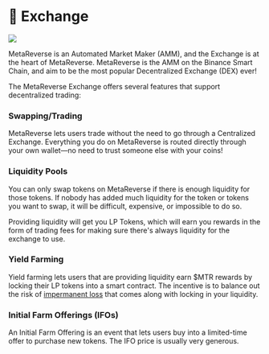 # 🔄 Exchange

![](../../.gitbook/assets/docs-masthead-19-.png)

MetaReverse is an Automated Market Maker (AMM), and the Exchange is at the heart of MetaReverse. MetaReverse is the AMM on the Binance Smart Chain, and aim to be the most popular Decentralized Exchange (DEX) ever!

The MetaReverse Exchange offers several features that support decentralized trading:

### Swapping/Trading

MetaReverse lets users trade without the need to go through a Centralized Exchange. Everything you do on MetaReverse is routed directly through your own wallet—no need to trust someone else with your coins!

### Liquidity Pools

You can only swap tokens on MetaReverse if there is enough liquidity for those tokens. If nobody has added much liquidity for the token or tokens you want to swap, it will be difficult, expensive, or impossible to do so.

Providing liquidity will get you LP Tokens, which will earn you rewards in the form of trading fees for making sure there's always liquidity for the exchange to use.

### Yield Farming

Yield farming lets users that are providing liquidity earn $MTR rewards by locking their LP tokens into a smart contract. The incentive is to balance out the risk of [impermanent loss](https://academy.binance.com/en/articles/impermanent-loss-explained) that comes along with locking in your liquidity.

### Initial Farm Offerings (IFOs)

An Initial Farm Offering is an event that lets users buy into a limited-time offer to purchase new tokens. The IFO price is usually very generous.
